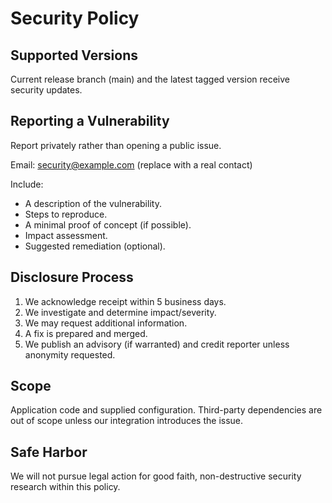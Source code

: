 # Security Policy

## Supported Versions

Current release branch (main) and the latest tagged version receive security updates.

## Reporting a Vulnerability

Report privately rather than opening a public issue.

Email: <security@example.com> (replace with a real contact)

Include:

- A description of the vulnerability.
- Steps to reproduce.
- A minimal proof of concept (if possible).
- Impact assessment.
- Suggested remediation (optional).

## Disclosure Process

1. We acknowledge receipt within 5 business days.
2. We investigate and determine impact/severity.
3. We may request additional information.
4. A fix is prepared and merged.
5. We publish an advisory (if warranted) and credit reporter unless anonymity requested.

## Scope

Application code and supplied configuration. Third-party dependencies are out of scope unless our integration introduces the issue.

## Safe Harbor

We will not pursue legal action for good faith, non-destructive security research within this policy.

